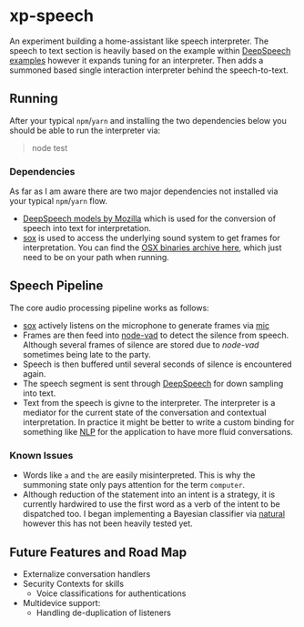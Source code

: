# xp-speech

An experiment building a home-assistant like speech interpreter.  The speech to text section is heavily based on the
example within [DeepSpeech examples](https://github.com/mozilla/DeepSpeech-examples/tree/r0.6/nodejs_mic_vad_streaming)
however it expands tuning for an interpreter.  Then adds a summoned based single interaction interpreter behind the
speech-to-text.

## Running

After your typical `npm`/`yarn` and installing the two dependencies below you should be able to run the interpreter via:

> node test

### Dependencies

As far as I am aware there are two major dependencies not installed via your typical `npm`/`yarn` flow.

* [DeepSpeech models by Mozilla](https://github.com/mozilla/DeepSpeech/releases) which is used for the conversion of
speech into text for interpretation.
* [sox](http://sox.sourceforge.net/) is used to access the underlying sound system to get frames for interpretation.
You can find the [OSX binaries archive here](https://sourceforge.net/projects/sox/files/sox/14.4.2/),
which just need to be on your path when running.

## Speech Pipeline

The core audio processing pipeline works as follows:

* [sox](http://sox.sourceforge.net/) actively listens on the microphone to generate frames via [mic](https://github.com/ashishbajaj99/mic#readme)
* Frames are then feed into [node-vad](https://github.com/snirpo/node-vad) to detect the silence from speech.  Although
several frames of silence are stored due to _node-vad_ sometimes being late to the party.
* Speech is then buffered until several seconds of silence is encountered again.
* The speech segment is sent through [DeepSpeech](https://github.com/mozilla/DeepSpeech) for down sampling into text.
* Text from the speech is givne to the interpreter.  The interpreter is a mediator for the current state of the
conversation and contextual interpretation.  In practice it might be better to write a custom binding for something like
[NLP](https://github.com/axa-group/nlp.js) for the application to have more fluid conversations.

### Known Issues
* Words like `a` and `the` are easily misinterpreted.  This is why the summoning state only pays attention for the term
`computer`.
* Although reduction of the statement into an intent is a strategy, it is currently hardwired to use the first word as a
verb of the intent to be dispatched too.  I began implementing a Bayesian classifier via [natural](https://github.com/NaturalNode/natural)
however this has not been heavily tested yet.


## Future Features and Road Map

* Externalize conversation handlers
* Security Contexts for skills
  * Voice classifications for authentications
* Multidevice support:
  * Handling de-duplication of listeners
